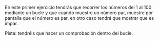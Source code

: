 En este primer ejercicio tendrás que recorrer los números del 1 al 100 mediante un bucle y que cuando muestre un número par, muestre por pantalla que el número es par, en otro caso tendrá que mostrar que es impar.


Pista: tendréis que hacer un comprobación dentro del bucle.
